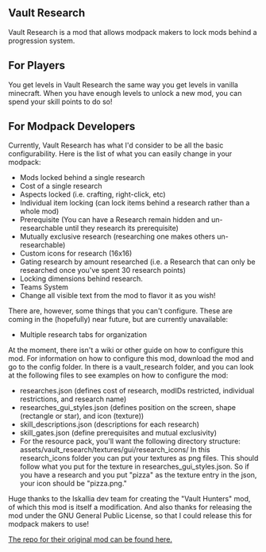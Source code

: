 ## Vault Research

Vault Research is a mod that allows modpack makers to lock mods behind a progression system.

## For Players

You get levels in Vault Research the same way you get levels in vanilla minecraft. When you have enough levels to unlock a new mod, you can spend your skill points to do so!

## For Modpack Developers

Currently, Vault Research has what I'd consider to be all the basic configurability. Here is the list of what you can easily change in your modpack:

* Mods locked behind a single research
* Cost of a single research
* Aspects locked (i.e. crafting, right-click, etc)
* Individual item locking (can lock items behind a research rather than a whole mod)
* Prerequisite (You can have a Research remain hidden and un-researchable until they research its prerequisite)
* Mutually exclusive research (researching one makes others un-researchable)
* Custom icons for research (16x16)
* Gating research by amount researched (i.e. a Research that can only be researched once you've spent 30 research points)
* Locking dimensions behind research.
* Teams System
* Change all visible text from the mod to flavor it as you wish!

There are, however, some things that you can't configure. These are coming in the (hopefully) near future, but are currently unavailable:
* Multiple research tabs for organization

At the moment, there isn't a wiki or other guide on how to configure this mod. For information on how to configure this mod, download the mod and go to the config folder. In there is a vault_research folder, and you can look at the following files to see examples on how to configure the mod:
* researches.json (defines cost of research, modIDs restricted, individual restrictions, and research name)
* researches_gui_styles.json (defines position on the screen, shape (rectangle or star), and icon (texture))
* skill_descriptions.json (descriptions for each research)
* skill_gates.json (define prerequisites and mutual exclusivity)
* For the resource pack, you'll want the following directory structure: assets/vault_research/textures/gui/research_icons/ In this research_icons folder you can put your textures as png files. This should follow what you put for the texture in researches_gui_styles.json. So if you have a research and you put "pizza" as the texture entry in the json, your icon should be "pizza.png."

Huge thanks to the Iskallia dev team for creating the "Vault Hunters" mod, of which this mod is itself a modification. And also thanks for releasing the mod under the GNU General Public License, so that I could release this for modpack makers to use!

[The repo for their original mod can be found here.](https://github.com/Iskallia/Vault-public)
